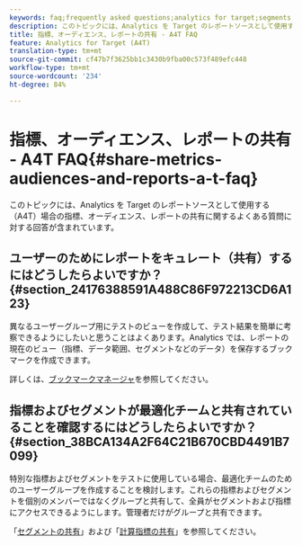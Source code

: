 ```yaml
---
keywords: faq;frequently asked questions;analytics for target;segments;a4T;share reports
description: このトピックには、Analytics を Target のレポートソースとして使用する（A4T）場合の指標、オーディエンス、レポートの共有に関するよくある質問に対する回答が含まれています。
title: 指標、オーディエンス、レポートの共有 - A4T FAQ
feature: Analytics for Target (A4T)
translation-type: tm+mt
source-git-commit: cf47b7f3625bb1c3430b9fba00c573f489efc448
workflow-type: tm+mt
source-wordcount: '234'
ht-degree: 84%

---
```



# 指標、オーディエンス、レポートの共有 - A4T FAQ{#share-metrics-audiences-and-reports-a-t-faq}

このトピックには、Analytics を Target のレポートソースとして使用する（A4T）場合の指標、オーディエンス、レポートの共有に関するよくある質問に対する回答が含まれています。

## ユーザーのためにレポートをキュレート（共有）するにはどうしたらよいですか？{#section_24176388591A488C86F972213CD6A123}

異なるユーザーグループ用にテストのビューを作成して、テスト結果を簡単に考察できるようにしたいと思うことはよくあります。Analytics では、レポートの現在のビュー（指標、データ範囲、セグメントなどのデータ）を保存するブックマークを作成できます。

詳しくは、[ブックマークマネージャ](https://experienceleague.adobe.com/docs/analytics/analyze/reports-analytics/bookmarks.html)を参照してください。

## 指標およびセグメントが最適化チームと共有されていることを確認するにはどうしたらよいですか？{#section_38BCA134A2F64C21B670CBD4491B7099}

特別な指標およびセグメントをテストに使用している場合、最適化チームのためのユーザーグループを作成することを検討します。これらの指標およびセグメントを個別のメンバーではなくグループと共有して、全員がセグメントおよび指標にアクセスできるようにします。管理者だけがグループと共有できます。

「[セグメントの共有](https://experienceleague.adobe.com/docs/analytics/components/segmentation/segmentation-workflow/t-seg-share.html)」および「[計算指標の共有](https://experienceleague.adobe.com/docs/analytics/components/calculated-metrics/calcmetric-workflow/cm-sharing.html)」を参照してください。

